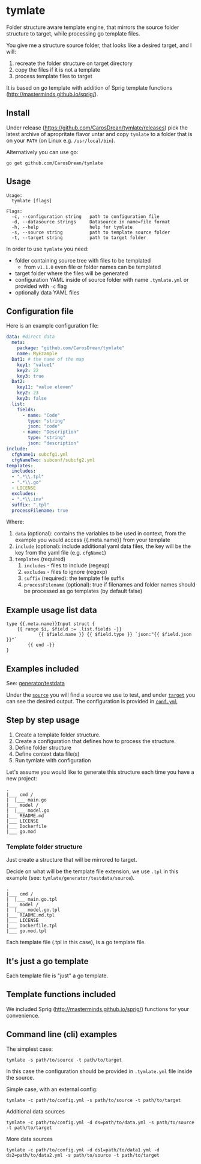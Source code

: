 # tymlate

Folder structure aware template engine, that mirrors the source folder structure to target, while processing go template files.

You give me a structure source folder, that looks like a desired target, and I will:
1. recreate the folder structure on target directory
2. copy the files if it is not a template
3. process template files to target

It is based on go template with addition of Sprig template functions (http://masterminds.github.io/sprig/).

## Install

Under release (https://github.com/CarosDrean/tymlate/releases) pick the latest archive of apropritate flavor
untar and copy `tymlate` to a folder that is on your `PATH` (on Linux e.g. `/usr/local/bin`).

Alternatively you can use go:
```
go get github.com/CarosDrean/tymlate
```

## Usage

```text
Usage:
  tymlate [flags]

Flags:
  -c, --configuration string   path to configuration file
  -d, --datasource strings     Datasource in name=file format
  -h, --help                   help for tymlate
  -s, --source string          path to template source folder
  -t, --target string          path to target folder

```

In order to use `tymlate` you need:
- folder containing source tree with files to be templated
    - from `v1.1.0` even file or folder names can be templated
- target folder where the files will be generated
- configuration YAML inside of source folder with name
`.tymlate.yml` or provided with `-c` flag
- optionally data YAML files

## Configuration file

Here is an example configuration file:
```yaml
data: #direct data
  meta:
    package: "github.com/CarosDrean/tymlate"
    name: MyEzample
  Dat1: # the name of the map
    key1: "value1"
    key2: 22
    key3: true
  Dat2:
    key11: "value eleven"
    key2: 23
    key3: false
  list:
    fields:
      - name: "Code"
        type: "string"
        json: "code"
      - name: "Description"
        type: "string"
        json: "description"
include:
  cfgName1: subcfg1.yml
  cfgNameTwo: subconf/subcfg2.yml
templates:
  includes:
  - ".*\\.tpl"
  - ".*\\.go"
  - LICENSE
  excludes:
  - ".*\\.inv"
  suffix: ".tpl"
  processFilename: true
```
Where:

1. `data` (optional): contains the variables to be used in context,
from the example you would access {{.meta.name}} from your template
2. `include` (optional): include additional yaml data files,
the key will be the key from the yaml file (e.g. `cfgName1`)
3. `templates` (required)
    1. `includes` - files to include (regexp)
    2. `excludes` - files to ignore (regexp)
    3. `suffix` (required): the template file suffix
    4. `processFilename` (optional): true if filenames and
    folder names should be processed as go templates (by default false)

## Example usage list data

```gotemplate
type {{.meta.name}}Input struct {
	{{ range $i, $field := .list.fields -}}
        	{{ $field.name }} {{ $field.type }} `json:"{{ $field.json }}"`
        {{ end -}}
}
```

## Examples included

See: [generator/testdata](generator/_testdata)

Under the [`source`](generator/_testdata/source) you will find a source we use to test,
and under [`target`](generator/_testdata/target) you can see the desired output.
The configuration is provided in [`conf.yml`](generator/_testdata/conf.yml)

## Step by step usage

1. Create a template folder structure.
2. Create a configuration that defines how to process
 the structure.
3. Define folder structure
4. Define context data file(s)
5. Run tymlate with configuration

Let's assume you would like to generate this structure
each time you have a new project:

```
.
|___ cmd /
|  |___ main.go
|___ model /
|  |___ model.go
|___ README.md
|___ LICENSE
|___ Dockerfile
|___ go.mod

```

### Template folder structure

Just create a structure that will be mirrored to target.

Decide on what will be the template file extension,
we use `.tpl` in this example (see: `tymlate/generator/testdata/source`).

```
.
|___ cmd /
|  |___ main.go.tpl
|___ model /
|  |___ model.go.tpl
|___ README.md.tpl
|___ LICENSE
|___ Dockerfile.tpl
|___ go.mod.tpl
```

Each template file (.tpl in this case), is a go template file.

## It's just a go template

Each template file is "just" a go template.

## Template functions included

We included Sprig (http://masterminds.github.io/sprig/)
functions for your convenience.

## Command line (cli) examples

The simplest case:
```shell script
tymlate -s path/to/source -t path/to/target
```
In this case the configuration should be provided
in `.tymlate.yml` file inside the source.

Simple case, with an external config:
```shell script
tymlate -c path/to/config.yml -s path/to/source -t path/to/target
```

Additional data sources
```shell script
tymlate -c path/to/config.yml -d ds=path/to/data.yml -s path/to/source -t path/to/target
```

More data sources
```shell script
tymlate -c path/to/config.yml -d ds1=path/to/data1.yml -d ds2=path/to/data2.yml -s path/to/source -t path/to/target
```

